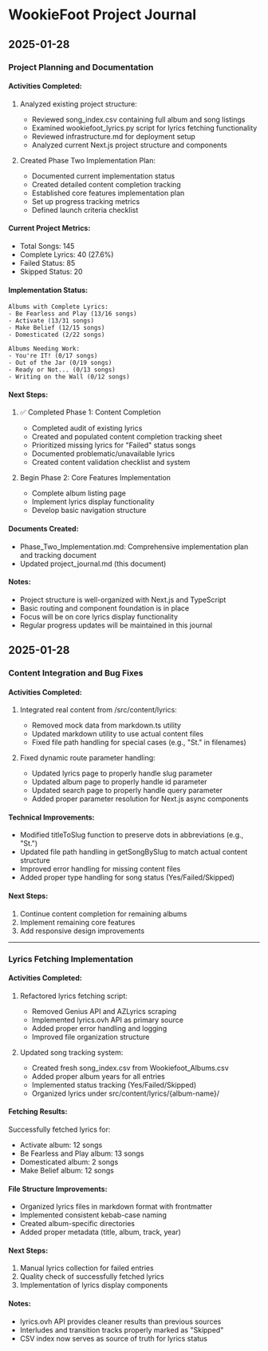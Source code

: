 # WookieFoot Project Journal

## 2025-01-28
### Project Planning and Documentation

#### Activities Completed:
1. Analyzed existing project structure:
   - Reviewed song_index.csv containing full album and song listings
   - Examined wookiefoot_lyrics.py script for lyrics fetching functionality
   - Reviewed infrastructure.md for deployment setup
   - Analyzed current Next.js project structure and components

2. Created Phase Two Implementation Plan:
   - Documented current implementation status
   - Created detailed content completion tracking
   - Established core features implementation plan
   - Set up progress tracking metrics
   - Defined launch criteria checklist

#### Current Project Metrics:
- Total Songs: 145
- Complete Lyrics: 40 (27.6%)
- Failed Status: 85
- Skipped Status: 20

#### Implementation Status:
```
Albums with Complete Lyrics:
- Be Fearless and Play (13/16 songs)
- Activate (13/31 songs)
- Make Belief (12/15 songs)
- Domesticated (2/22 songs)

Albums Needing Work:
- You're IT! (0/17 songs)
- Out of the Jar (0/19 songs)
- Ready or Not... (0/13 songs)
- Writing on the Wall (0/12 songs)
```

#### Next Steps:
1. ✅ Completed Phase 1: Content Completion
   - Completed audit of existing lyrics
   - Created and populated content completion tracking sheet
   - Prioritized missing lyrics for "Failed" status songs
   - Documented problematic/unavailable lyrics
   - Created content validation checklist and system

2. Begin Phase 2: Core Features Implementation
   - Complete album listing page
   - Implement lyrics display functionality
   - Develop basic navigation structure

#### Documents Created:
- Phase_Two_Implementation.md: Comprehensive implementation plan and tracking document
- Updated project_journal.md (this document)

#### Notes:
- Project structure is well-organized with Next.js and TypeScript
- Basic routing and component foundation is in place
- Focus will be on core lyrics display functionality
- Regular progress updates will be maintained in this journal

## 2025-01-28
### Content Integration and Bug Fixes

#### Activities Completed:
1. Integrated real content from /src/content/lyrics:
   - Removed mock data from markdown.ts utility
   - Updated markdown utility to use actual content files
   - Fixed file path handling for special cases (e.g., "St." in filenames)

2. Fixed dynamic route parameter handling:
   - Updated lyrics page to properly handle slug parameter
   - Updated album page to properly handle id parameter
   - Updated search page to properly handle query parameter
   - Added proper parameter resolution for Next.js async components

#### Technical Improvements:
- Modified titleToSlug function to preserve dots in abbreviations (e.g., "St.")
- Updated file path handling in getSongBySlug to match actual content structure
- Improved error handling for missing content files
- Added proper type handling for song status (Yes/Failed/Skipped)

#### Next Steps:
1. Continue content completion for remaining albums
2. Implement remaining core features
3. Add responsive design improvements

---

### Lyrics Fetching Implementation

#### Activities Completed:
1. Refactored lyrics fetching script:
   - Removed Genius API and AZLyrics scraping
   - Implemented lyrics.ovh API as primary source
   - Added proper error handling and logging
   - Improved file organization structure

2. Updated song tracking system:
   - Created fresh song_index.csv from Wookiefoot_Albums.csv
   - Added proper album years for all entries
   - Implemented status tracking (Yes/Failed/Skipped)
   - Organized lyrics under src/content/lyrics/{album-name}/

#### Fetching Results:
Successfully fetched lyrics for:
- Activate album: 12 songs
- Be Fearless and Play album: 13 songs
- Domesticated album: 2 songs
- Make Belief album: 12 songs

#### File Structure Improvements:
- Organized lyrics files in markdown format with frontmatter
- Implemented consistent kebab-case naming
- Created album-specific directories
- Added proper metadata (title, album, track, year)

#### Next Steps:
1. Manual lyrics collection for failed entries
2. Quality check of successfully fetched lyrics
3. Implementation of lyrics display components

#### Notes:
- lyrics.ovh API provides cleaner results than previous sources
- Interludes and transition tracks properly marked as "Skipped"
- CSV index now serves as source of truth for lyrics status
